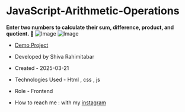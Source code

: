 # JavaScript-Arithmetic-Operations
**Enter two numbers to calculate their sum, difference, product, and quotient. 🧮**
![Image](https://github.com/user-attachments/assets/bc04567c-26eb-4632-b3ce-ed40a313d9d8)
![Image](https://github.com/user-attachments/assets/47ab2bde-b2ec-41d3-bc27-de290a55eca4)

- [Demo Project](https://rahimitabarshiva.github.io/JavaScript-Arithmetic-Operations/)

- Developed by Shiva Rahimitabar

- Created - 2025-03-21

- Technologies Used - Html , css , js 

- Role - Frontend

- How to reach me : with my [instagram](https://www.instagram.com/shiva.rahimitabar.dev)

